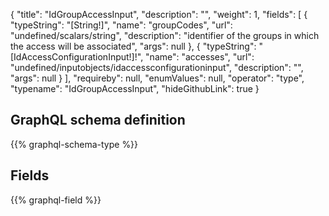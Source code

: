 {
  "title": "IdGroupAccessInput",
  "description": "",
  "weight": 1,
  "fields": [
    {
      "typeString": "[String!]",
      "name": "groupCodes",
      "url": "undefined/scalars/string",
      "description": "identifier of the groups in which the access will be associated",
      "args": null
    },
    {
      "typeString": "[IdAccessConfigurationInput!]!",
      "name": "accesses",
      "url": "undefined/inputobjects/idaccessconfigurationinput",
      "description": "",
      "args": null
    }
  ],
  "requireby": null,
  "enumValues": null,
  "operator": "type",
  "typename": "IdGroupAccessInput",
  "hideGithubLink": true
}
## GraphQL schema definition

{{% graphql-schema-type %}}

## Fields

{{% graphql-field %}}
